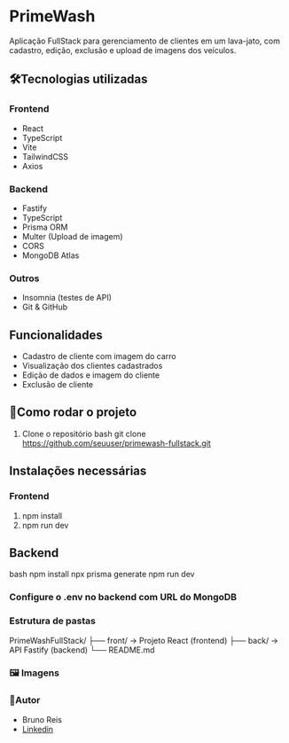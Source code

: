 # PrimeWash

Aplicação FullStack para gerenciamento de clientes em um lava-jato, com cadastro, edição, exclusão e upload de imagens dos veículos.

## 🛠️Tecnologias utilizadas
### Frontend
- React
- TypeScript
- Vite
- TailwindCSS
- Axios

### Backend
- Fastify
- TypeScript
- Prisma ORM
- Multer (Upload de imagem)
- CORS
- MongoDB Atlas

### Outros
- Insomnia (testes de API)
- Git & GitHub

## Funcionalidades
- Cadastro de cliente com imagem do carro
- Visualização dos clientes cadastrados
- Edição de dados e imagem do cliente
- Exclusão de cliente

## 🚀Como rodar o projeto
1. Clone o repositório
bash
git clone https://github.com/seuuser/primewash-fullstack.git

## Instalações necessárias
### Frontend
1. npm install
2. npm run dev

## Backend
bash
npm install
npx prisma generate
npm run dev

### Configure o .env no backend com URL do MongoDB

### Estrutura de pastas
PrimeWashFullStack/
├── front/ → Projeto React (frontend)
├── back/ → API Fastify (backend)
└── README.md

### 🖼️ Imagens

### 👤Autor
- Bruno Reis
- [Linkedin](https://www.linkedin.com/in/bruno-sant-anna-a63778345/)

